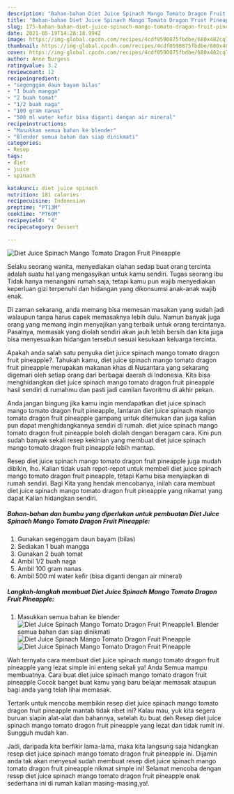```yaml
---
description: "Bahan-bahan Diet Juice Spinach Mango Tomato Dragon Fruit Pineapple Sederhana dan Mudah Dibuat"
title: "Bahan-bahan Diet Juice Spinach Mango Tomato Dragon Fruit Pineapple Sederhana dan Mudah Dibuat"
slug: 175-bahan-bahan-diet-juice-spinach-mango-tomato-dragon-fruit-pineapple-sederhana-dan-mudah-dibuat
date: 2021-05-19T14:28:18.994Z
image: https://img-global.cpcdn.com/recipes/4cdf0590875fbdbe/680x482cq70/diet-juice-spinach-mango-tomato-dragon-fruit-pineapple-foto-resep-utama.jpg
thumbnail: https://img-global.cpcdn.com/recipes/4cdf0590875fbdbe/680x482cq70/diet-juice-spinach-mango-tomato-dragon-fruit-pineapple-foto-resep-utama.jpg
cover: https://img-global.cpcdn.com/recipes/4cdf0590875fbdbe/680x482cq70/diet-juice-spinach-mango-tomato-dragon-fruit-pineapple-foto-resep-utama.jpg
author: Anne Burgess
ratingvalue: 3.2
reviewcount: 12
recipeingredient:
- "segenggam daun bayam bilas"
- "1 buah mangga"
- "2 buah tomat"
- "1/2 buah naga"
- "100 gram nanas"
- "500 ml water kefir bisa diganti dengan air mineral"
recipeinstructions:
- "Masukkan semua bahan ke blender"
- "Blender semua bahan dan siap dinikmati"
categories:
- Resep
tags:
- diet
- juice
- spinach

katakunci: diet juice spinach 
nutrition: 181 calories
recipecuisine: Indonesian
preptime: "PT13M"
cooktime: "PT60M"
recipeyield: "4"
recipecategory: Dessert

---
```



![Diet Juice Spinach Mango Tomato Dragon Fruit Pineapple](https://img-global.cpcdn.com/recipes/4cdf0590875fbdbe/680x482cq70/diet-juice-spinach-mango-tomato-dragon-fruit-pineapple-foto-resep-utama.jpg)

Selaku seorang wanita, menyediakan olahan sedap buat orang tercinta adalah suatu hal yang mengasyikan untuk kamu sendiri. Tugas seorang ibu Tidak hanya menangani rumah saja, tetapi kamu pun wajib menyediakan keperluan gizi terpenuhi dan hidangan yang dikonsumsi anak-anak wajib enak.

Di zaman  sekarang, anda memang bisa memesan masakan yang sudah jadi walaupun tanpa harus capek memasaknya lebih dulu. Namun banyak juga orang yang memang ingin menyajikan yang terbaik untuk orang tercintanya. Pasalnya, memasak yang diolah sendiri akan jauh lebih bersih dan kita juga bisa menyesuaikan hidangan tersebut sesuai kesukaan keluarga tercinta. 



Apakah anda salah satu penyuka diet juice spinach mango tomato dragon fruit pineapple?. Tahukah kamu, diet juice spinach mango tomato dragon fruit pineapple merupakan makanan khas di Nusantara yang sekarang digemari oleh setiap orang dari berbagai daerah di Indonesia. Kita bisa menghidangkan diet juice spinach mango tomato dragon fruit pineapple hasil sendiri di rumahmu dan pasti jadi camilan favoritmu di akhir pekan.

Anda jangan bingung jika kamu ingin mendapatkan diet juice spinach mango tomato dragon fruit pineapple, lantaran diet juice spinach mango tomato dragon fruit pineapple gampang untuk ditemukan dan juga kalian pun dapat menghidangkannya sendiri di rumah. diet juice spinach mango tomato dragon fruit pineapple boleh diolah dengan beragam cara. Kini pun sudah banyak sekali resep kekinian yang membuat diet juice spinach mango tomato dragon fruit pineapple lebih mantap.

Resep diet juice spinach mango tomato dragon fruit pineapple juga mudah dibikin, lho. Kalian tidak usah repot-repot untuk membeli diet juice spinach mango tomato dragon fruit pineapple, tetapi Kamu bisa menyiapkan di rumah sendiri. Bagi Kita yang hendak mencobanya, inilah cara membuat diet juice spinach mango tomato dragon fruit pineapple yang nikamat yang dapat Kalian hidangkan sendiri.

<!--inarticleads1-->

##### Bahan-bahan dan bumbu yang diperlukan untuk pembuatan Diet Juice Spinach Mango Tomato Dragon Fruit Pineapple:

1. Gunakan segenggam daun bayam (bilas)
1. Sediakan 1 buah mangga
1. Gunakan 2 buah tomat
1. Ambil 1/2 buah naga
1. Ambil 100 gram nanas
1. Ambil 500 ml water kefir (bisa diganti dengan air mineral)




<!--inarticleads2-->

##### Langkah-langkah membuat Diet Juice Spinach Mango Tomato Dragon Fruit Pineapple:

1. Masukkan semua bahan ke blender
<img src="https://img-global.cpcdn.com/steps/f98243a3ab29db14/160x128cq70/diet-juice-spinach-mango-tomato-dragon-fruit-pineapple-langkah-memasak-1-foto.jpg" alt="Diet Juice Spinach Mango Tomato Dragon Fruit Pineapple">1. Blender semua bahan dan siap dinikmati
<img src="https://img-global.cpcdn.com/steps/1568bb45d039517f/160x128cq70/diet-juice-spinach-mango-tomato-dragon-fruit-pineapple-langkah-memasak-2-foto.jpg" alt="Diet Juice Spinach Mango Tomato Dragon Fruit Pineapple"><img src="https://img-global.cpcdn.com/steps/b6ac64255a2c82f6/160x128cq70/diet-juice-spinach-mango-tomato-dragon-fruit-pineapple-langkah-memasak-2-foto.jpg" alt="Diet Juice Spinach Mango Tomato Dragon Fruit Pineapple">



Wah ternyata cara membuat diet juice spinach mango tomato dragon fruit pineapple yang lezat simple ini enteng sekali ya! Anda Semua mampu membuatnya. Cara buat diet juice spinach mango tomato dragon fruit pineapple Cocok banget buat kamu yang baru belajar memasak ataupun bagi anda yang telah lihai memasak.

Tertarik untuk mencoba membikin resep diet juice spinach mango tomato dragon fruit pineapple mantab tidak ribet ini? Kalau mau, yuk kita segera buruan siapin alat-alat dan bahannya, setelah itu buat deh Resep diet juice spinach mango tomato dragon fruit pineapple yang lezat dan tidak rumit ini. Sungguh mudah kan. 

Jadi, daripada kita berfikir lama-lama, maka kita langsung saja hidangkan resep diet juice spinach mango tomato dragon fruit pineapple ini. Dijamin anda tak akan menyesal sudah membuat resep diet juice spinach mango tomato dragon fruit pineapple nikmat simple ini! Selamat mencoba dengan resep diet juice spinach mango tomato dragon fruit pineapple enak sederhana ini di rumah kalian masing-masing,ya!.

